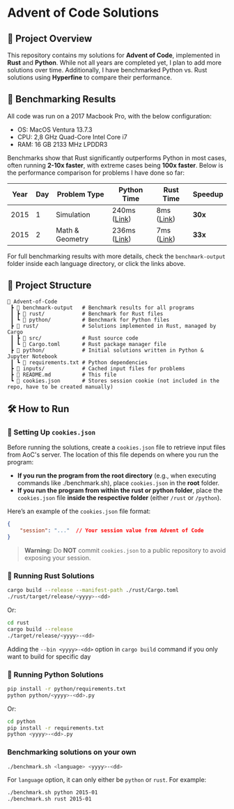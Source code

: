 # Advent of Code Solutions

## 📌 Project Overview
This repository contains my solutions for **Advent of Code**, implemented in **Rust** and **Python**. While not all years are completed yet, I plan to add more solutions over time. Additionally, I have benchmarked Python vs. Rust solutions using **Hyperfine** to compare their performance.

## 🚀 Benchmarking Results
All code was run on a 2017 Macbook Pro, with the below configuration:
- OS: MacOS Ventura 13.7.3
- CPU: 2,8 GHz Quad-Core Intel Core i7
- RAM: 16 GB 2133 MHz LPDDR3

Benchmarks show that Rust significantly outperforms Python in most cases, often running **2-10x faster**, 
with extreme cases being **100x faster**. Below is the performance comparison for problems I have done so far:

| Year | Day | Problem Type | Python Time | Rust Time | Speedup |
|------|----|--------------|-------------|-----------|---------|
| 2015 | 1 | Simulation | 240ms ([Link](./benchmark-output/python/2015-01.md)) | 8ms ([Link](./benchmark-output/rust/2015-01.md)) | **30x** |
| 2015 | 2  | Math & Geometry | 236ms ([Link](./benchmark-output/python/2015-02.md)) | 7ms ([Link](./benchmark-output/rust/2015-02.md)) | **33x** |

For full benchmarking results with more details, check the `benchmark-output` folder inside each language directory, or click the links above.

## 📂 Project Structure
```
📂 Advent-of-Code
 ┣ 📂 benchmark-output   # Benchmark results for all programs
 ┃ ┣ 📂 rust/            # Benchmark for Rust files
 ┃ ┗ 📂 python/          # Benchmark for Python files
 ┣ 📂 rust/              # Solutions implemented in Rust, managed by Cargo
 ┃ ┣ 📂 src/             # Rust source code
 ┃ ┗ 📜 Cargo.toml       # Rust package manager file
 ┣ 📂 python/            # Initial solutions written in Python & Jupyter Notebook
 ┃ ┗ 📜 requirements.txt # Python dependencies
 ┣ 📂 inputs/            # Cached input files for problems
 ┣ 📜 README.md          # This file
 ┗ 📜 cookies.json       # Stores session cookie (not included in the repo, have to be created manually)
```

## 🛠 How to Run

### 🔑 Setting Up `cookies.json`
Before running the solutions, create a `cookies.json` file to retrieve input files from AoC's server. The location of this file depends on where you run the program:

- **If you run the program from the root directory** (e.g., when executing commands like ./benchmark.sh), place `cookies.json` in the **root** folder.
- **If you run the program from within the rust or python folder**, place the `cookies.json` file **inside the respective folder** (either `/rust` or `/python`).

Here’s an example of the `cookies.json` file format:

```json
{
    "session": "..."  // Your session value from Advent of Code
}
```

> **Warning:** Do **NOT** commit `cookies.json` to a public repository to avoid exposing your session.

### 🦀 Running Rust Solutions
```sh
cargo build --release --manifest-path ./rust/Cargo.toml
./rust/target/release/<yyyy>-<dd>
```

Or:
```sh
cd rust
cargo build --release
./target/release/<yyyy>-<dd>
```

Adding the `--bin <yyyy>-<dd>` option in `cargo build` command if you only want to build for specific day

### 🐍 Running Python Solutions
```sh
pip install -r python/requirements.txt
python python/<yyyy>-<dd>.py
```

Or:

```sh
cd python
pip install -r requirements.txt
python <yyyy>-<dd>.py
```

### Benchmarking solutions on your own

```sh
./benchmark.sh <language> <yyyy>-<dd>
```

For `language` option, it can only either be `python` or `rust`. For example:

```sh
./benchmark.sh python 2015-01
./benchmark.sh rust 2015-01
```